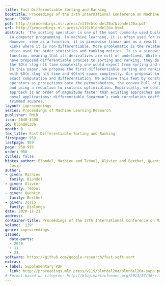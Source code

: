 ```yaml
---
title: Fast Differentiable Sorting and Ranking
booktitle: Proceedings of the 37th International Conference on Machine Learning
year: '2020'
pdf: http://proceedings.mlr.press/v119/blondel20a/blondel20a.pdf
url: http://proceedings.mlr.press/v119/blondel20a.html
abstract: 'The sorting operation is one of the most commonly used building blocks
  in computer programming. In machine learning, it is often used for robust statistics.
  However, seen as a function, it is piecewise linear and as a result includes many
  kinks where it is non-differentiable. More problematic is the related ranking operator,
  often used for order statistics and ranking metrics. It is a piecewise constant
  function, meaning that its derivatives are null or undefined. While numerous works
  have proposed differentiable proxies to sorting and ranking, they do not achieve
  the $O(n \log n)$ time complexity one would expect from sorting and ranking operations.
  In this paper, we propose the first differentiable sorting and ranking operators
  with $O(n \log n)$ time and $O(n)$ space complexity. Our proposal in addition enjoys
  exact computation and differentiation. We achieve this feat by constructing differentiable
  operators as projections onto the permutahedron, the convex hull of permutations,
  and using a reduction to isotonic optimization. Empirically, we confirm that our
  approach is an order of magnitude faster than existing approaches and showcase two
  novel applications: differentiable Spearman’s rank correlation coefficient and least
  trimmed squares.'
layout: inproceedings
series: Proceedings of Machine Learning Research
publisher: PMLR
issn: 2640-3498
id: blondel20a
month: 0
tex_title: Fast Differentiable Sorting and Ranking
firstpage: 950
lastpage: 959
page: 950-959
order: 950
cycles: false
bibtex_author: Blondel, Mathieu and Teboul, Olivier and Berthet, Quentin and Djolonga,
  Josip
author:
- given: Mathieu
  family: Blondel
- given: Olivier
  family: Teboul
- given: Quentin
  family: Berthet
- given: Josip
  family: Djolonga
date: 2020-11-21
address: 
container-title: Proceedings of the 37th International Conference on Machine Learning
volume: '119'
genre: inproceedings
issued:
  date-parts:
  - 2020
  - 11
  - 21
software: https://github.com/google-research/fast-soft-sort
extras:
- label: Supplementary PDF
  link: http://proceedings.mlr.press/v119/blondel20a/blondel20a-supp.pdf
# Format based on citeproc: http://blog.martinfenner.org/2013/07/30/citeproc-yaml-for-bibliographies/
---
```

